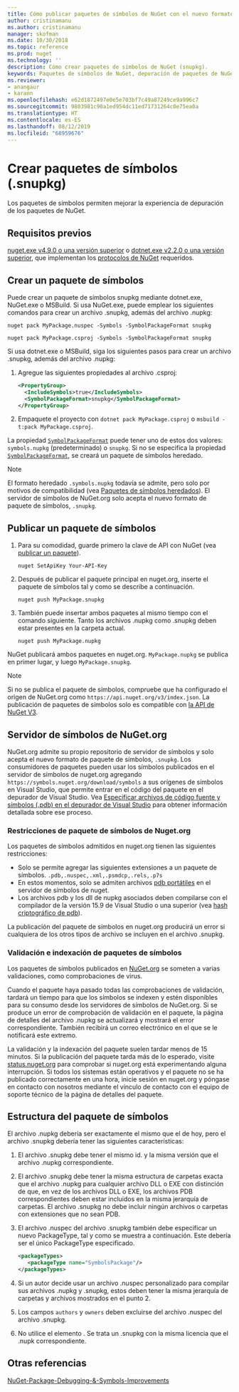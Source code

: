 ```yaml
---
title: Cómo publicar paquetes de símbolos de NuGet con el nuevo formato de paquete de símbolos ".snupkg" | Microsoft Docs
author: cristinamanu
ms.author: cristinamanu
manager: skofman
ms.date: 10/30/2018
ms.topic: reference
ms.prod: nuget
ms.technology: ''
description: Cómo crear paquetes de símbolos de NuGet (snupkg).
keywords: Paquetes de símbolos de NuGet, depuración de paquetes de NuGet, compatibilidad con la depuración de NuGet, símbolos de paquetes, convenciones de paquetes de símbolos
ms.reviewer:
- anangaur
- karann
ms.openlocfilehash: e62d1872497e0e5e703bf7c49a87249ce9a996c7
ms.sourcegitcommit: 9803981c90a1ed954dc11ed71731264c0e75ea0a
ms.translationtype: HT
ms.contentlocale: es-ES
ms.lasthandoff: 08/12/2019
ms.locfileid: "68959676"
---
```

# <a name="creating-symbol-packages-snupkg"></a>Crear paquetes de símbolos (.snupkg)

Los paquetes de símbolos permiten mejorar la experiencia de depuración de los paquetes de NuGet.

## <a name="prerequisites"></a>Requisitos previos

[nuget.exe v4.9.0 o una versión superior](https://www.nuget.org/downloads) o [dotnet.exe v2.2.0 o una versión superior](https://www.microsoft.com/net/download/dotnet-core/2.2), que implementan los [protocolos de NuGet](../api/nuget-protocols.md) requeridos.

## <a name="creating-a-symbol-package"></a>Crear un paquete de símbolos

Puede crear un paquete de símbolos snupkg mediante dotnet.exe, NuGet.exe o MSBuild. Si usa NuGet.exe, puede emplear los siguientes comandos para crear un archivo .snupkg, además del archivo .nupkg:

```
nuget pack MyPackage.nuspec -Symbols -SymbolPackageFormat snupkg

nuget pack MyPackage.csproj -Symbols -SymbolPackageFormat snupkg
```

Si usa dotnet.exe o MSBuild, siga los siguientes pasos para crear un archivo .snupkg, además del archivo .nupkg:

1. Agregue las siguientes propiedades al archivo .csproj:

    ```xml
    <PropertyGroup>
      <IncludeSymbols>true</IncludeSymbols>
      <SymbolPackageFormat>snupkg</SymbolPackageFormat>
    </PropertyGroup>
    ```

1. Empaquete el proyecto con `dotnet pack MyPackage.csproj` o `msbuild -t:pack MyPackage.csproj`.

La propiedad [`SymbolPackageFormat`](/dotnet/core/tools/csproj#symbolpackageformat) puede tener uno de estos dos valores: `symbols.nupkg` (predeterminado) o `snupkg`. Si no se especifica la propiedad [`SymbolPackageFormat`](/dotnet/core/tools/csproj#symbolpackageformat), se creará un paquete de símbolos heredado.

> [!Note]
> El formato heredado `.symbols.nupkg` todavía se admite, pero solo por motivos de compatibilidad (vea [Paquetes de símbolos heredados](Symbol-Packages.md)). El servidor de símbolos de NuGet.org solo acepta el nuevo formato de paquete de símbolos, `.snupkg`.

## <a name="publishing-a-symbol-package"></a>Publicar un paquete de símbolos

1. Para su comodidad, guarde primero la clave de API con NuGet (vea [publicar un paquete](../nuget-org/publish-a-package.md)).

    ```cli
    nuget SetApiKey Your-API-Key
    ```

1. Después de publicar el paquete principal en nuget.org, inserte el paquete de símbolos tal y como se describe a continuación.

    ```cli
    nuget push MyPackage.snupkg
    ```

1. También puede insertar ambos paquetes al mismo tiempo con el comando siguiente. Tanto los archivos .nupkg como .snupkg deben estar presentes en la carpeta actual.

    ```cli
    nuget push MyPackage.nupkg
    ```

NuGet publicará ambos paquetes en nuget.org. `MyPackage.nupkg` se publica en primer lugar, y luego `MyPackage.snupkg`.

> [!Note]
> Si no se publica el paquete de símbolos, compruebe que ha configurado el origen de NuGet.org como `https://api.nuget.org/v3/index.json`. La publicación de paquetes de símbolos solo es compatible con [la API de NuGet V3](../api/overview.md#versioning).

## <a name="nugetorg-symbol-server"></a>Servidor de símbolos de NuGet.org

NuGet.org admite su propio repositorio de servidor de símbolos y solo acepta el nuevo formato de paquete de símbolos, `.snupkg`. Los consumidores de paquetes pueden usar los símbolos publicados en el servidor de símbolos de nuget.org agregando `https://symbols.nuget.org/download/symbols` a sus orígenes de símbolos en Visual Studio, que permite entrar en el código del paquete en el depurador de Visual Studio. Vea [Especificar archivos de código fuente y símbolos (.pdb) en el depurador de Visual Studio](https://docs.microsoft.com/en-us/visualstudio/debugger/specify-symbol-dot-pdb-and-source-files-in-the-visual-studio-debugger?view=vs-2017) para obtener información detallada sobre ese proceso.

### <a name="nugetorg-symbol-package-constraints"></a>Restricciones de paquete de símbolos de Nuget.org

Los paquetes de símbolos admitidos en nuget.org tienen las siguientes restricciones:

- Solo se permite agregar las siguientes extensiones a un paquete de símbolos. ```.pdb,.nuspec,.xml,.psmdcp,.rels,.p7s```
- En estos momentos, solo se admiten archivos [pdb portátiles](https://github.com/dotnet/corefx/blob/master/src/System.Reflection.Metadata/specs/PortablePdb-Metadata.md) en el servidor de símbolos de nuget.
- Los archivos pdb y los dll de nupkg asociados deben compilarse con el compilador de la versión 15.9 de Visual Studio o una superior (vea [hash criptográfico de pdb](https://github.com/dotnet/roslyn/issues/24429)).

La publicación del paquete de símbolos en nuget.org producirá un error si cualquiera de los otros tipos de archivo se incluyen en el archivo .snupkg.

### <a name="symbol-package-validation-and-indexing"></a>Validación e indexación de paquetes de símbolos

Los paquetes de símbolos publicados en [NuGet.org](https://www.nuget.org/) se someten a varias validaciones, como comprobaciones de virus.

Cuando el paquete haya pasado todas las comprobaciones de validación, tardará un tiempo para que los símbolos se indexen y estén disponibles para su consumo desde los servidores de símbolos de NuGet.org. Si se produce un error de comprobación de validación en el paquete, la página de detalles del archivo .nupkg se actualizará y mostrará el error correspondiente. También recibirá un correo electrónico en el que se le notificará este extremo.

La validación y la indexación del paquete suelen tardar menos de 15 minutos. Si la publicación del paquete tarda más de lo esperado, visite [status.nuget.org](https://status.nuget.org/) para comprobar si nuget.org está experimentando alguna interrupción. Si todos los sistemas están operativos y el paquete no se ha publicado correctamente en una hora, inicie sesión en nuget.org y póngase en contacto con nosotros mediante el vínculo de contacto con el equipo de soporte técnico de la página de detalles del paquete.

## <a name="symbol-package-structure"></a>Estructura del paquete de símbolos

El archivo .nupkg debería ser exactamente el mismo que el de hoy, pero el archivo .snupkg debería tener las siguientes características:

1) El archivo .snupkg debe tener el mismo id. y la misma versión que el archivo .nupkg correspondiente.
2) El archivo .snupkg debe tener la misma estructura de carpetas exacta que el archivo .nupkg para cualquier archivo DLL o EXE con distinción de que, en vez de los archivos DLL o EXE, los archivos PDB correspondientes deben estar incluidos en la misma jerarquía de carpetas. El archivo .snupkg no debe incluir ningún archivos o carpetas con extensiones que no sean PDB.
3) El archivo .nuspec del archivo .snupkg también debe especificar un nuevo PackageType, tal y como se muestra a continuación. Este debería ser el único PackageType especificado.

   ```xml
   <packageTypes>
      <packageType name="SymbolsPackage"/>
   </packageTypes>
   ```

4) Si un autor decide usar un archivo .nuspec personalizado para compilar sus archivos .nupkg y .snupkg, estos deben tener la misma jerarquía de carpetas y archivos mostrados en el punto 2.
5) Los campos ```authors``` y ```owners``` deben excluirse del archivo .nuspec del archivo .snupkg.
6) No utilice el elemento <license>. Se trata un .snupkg con la misma licencia que el .nupk correspondiente.

## <a name="see-also"></a>Otras referencias

[NuGet-Package-Debugging-&-Symbols-Improvements](https://github.com/NuGet/Home/wiki/NuGet-Package-Debugging-&-Symbols-Improvements)
